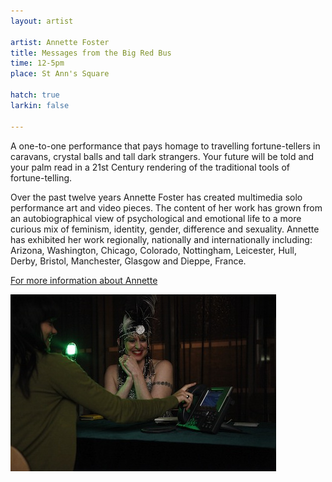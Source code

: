 ```yaml
---
layout: artist

artist: Annette Foster
title: Messages from the Big Red Bus
time: 12-5pm
place: St Ann's Square

hatch: true
larkin: false

---
```


A one-to-one performance that pays homage to travelling fortune-tellers in caravans, crystal balls and tall dark strangers. Your future will be told and your palm read in a 21st Century rendering of the traditional tools of fortune-telling.          

Over the past twelve years Annette Foster has created multimedia solo performance art and video pieces. The content of her work has grown from an autobiographical view of psychological and emotional life to a more curious mix of feminism, identity, gender, difference and sexuality. Annette has exhibited her work regionally, nationally and internationally including: Arizona, Washington, Chicago, Colorado, Nottingham, Leicester, Hull, Derby, Bristol, Manchester, Glasgow and Dieppe, France.          

[For more information about Annette](http://www.nettypage.org)         

![Annette Foster](annette.jpg)
